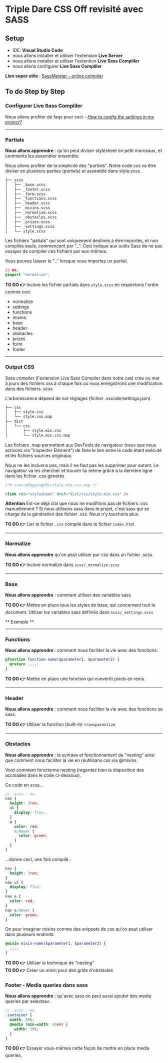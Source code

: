 # Triple Dare CSS Off revisité avec SASS

## Setup

- IDE: **Visual Studio Code**
- nous allons installer et utiliser l'extension **Live Server**
- nous allons installer et utiliser l'extention **Live Sass Compliler**
- nous allons configurer **Live Sass Compliler**

**Lien super utile** : [SassMeister - online compiler](https://www.sassmeister.com/)

## To do Step by Step

### Configurer **Live Sass Compliler**

Nous allons profiter de faqs pour ceci - [_How to config the settings in my project?_](https://ritwickdey.github.io/vscode-live-sass-compiler/docs/faqs.html)

---

### Partials

**Nous allons apprendre** : qu'on peut diviser stylesheet en petit morceaux, et comments les assembler ensemble.

Nous allons profiter de la simplicité des "partials". Notre code css va être diviser en plusieurs parties (partials) et assemblé dans style.scss.

```bash
├── scss
│   ├── _base.scss
│   ├── _footer.scss
│   ├── _form.scss
│   ├── _functions.scss
│   ├── _header.scss
│   ├── _mixins.scss
│   ├── _normalize.scss
│   ├── _obstacles.scss
│   ├── _prizes.scss
│   ├── _settings.scss
│   └── style.scss
```

Les fichiers "patials" qui sont uniquement destinés à être importés, et non compilés seuls, commencent par "\_". Ceci indique aux outils Sass de ne pas essayer de compiler ces fichiers par eux-mêmes.

Vous pouvez laisser le "\_" lorsque vous importez un partiel.

```css
// ex.
@import "normalize";
```

**TO DO 👉** Inclure les fichier partials dans `style.scss` en respectons l'ordre comme ceci

- normalize
- settings
- functions
- mixins
- base
- header
- obstacles
- prizes
- form
- footer

---

### Output CSS

Sass compiler (l'extension Live Sass Compiler dans notre cas) crée ou met à jours des fichiers css à chaque fois où nous enregistrons une modification dans des fichiers .scss

L'arborescence dépend de not réglages (fichier .vscode/settings.json).

```bash
├── css
│   ├── style.css
│   └── style.css.map
├── dist
│   └── css
│       ├── style.min.css
│       └── style.min.css.map
```

Les fichiers .map permettent aux DevTools de navigateur (ceux que nous activons via "Inspecter Elément") de faire le lien entre le code étant exécuté et les fichiers sources originaux.

Nous ne les incluons pas, mais il ne faut pas les supprimer pour autant. Le navigateur va les chercher et trouver lui même grâce à la dernière ligne dans les fichier .css générés

```css
/*# sourceMappingURL=style.min.css.map */
```

```html
<link rel="stylesheet" href="dist/css/style.min.css" />
```

**Attention** Est-ce déjà clai que nous ne modifions pas de fichiers .css manuellement ? Si nous utilisons sass dans le projet, c'est sass qui se charge de la génération des fichier .css. Nous n'y touchons plus.

**TO DO 👉** Lier le fichier `.css` compilé dans le fichier `index.html`

---

### Normalize

**Nous allons apprendre** qu'on peut utiliser pur css dans un fichier .scss.

**TO DO 👉** Inclure normalize dans `scss/_normalize.scss`

---

### Base

**Nous allons apprendre** : comment utiliser des variables sass.

**TO DO 👉** Mettre en place tous les styles de base, qui concernent tout le document. Utiliser les variables sass définiés dans `scss/_settings.scss`

** Exemple **

---

### Functions

**Nous allons apprendre** : comment nous faciliter la vie avec des fonctions.

```scss
@function function-name($parameter1, $parameter2) {
  @return ....;
}
```

**TO DO 👉** Mettre en place une fonction qui convertit pixels en rems.

---

### Header

**Nous allons apprendre** : comment nous faciliter la vie avec des fonctions se sass.

**TO DO 👉** Utiliser la fonction (built-in) `transparentize`

---

### Obstacles

**Nous allons apprendre** : la syntaxe et fonctionnement de "nesting" ainsi que comment nous faciliter la vie en réutilisans css via @mixins.

Voici comment fonctionne nesting (regardez bien la disposition des accolades dans le code ci-dessous).

Ce code en scss...

```scss
// .scss - ex.
nav {
  height: 3rem;
  ul {
    display: flex;
  }
  a {
    color: red;
    &:hover {
      color: green;
    }
  }
}
```

...donne ceci, une fois compilé :

```css
nav {
  height: 3rem;
}
nav ul {
  display: flex;
}
nav a {
  color: red;
}
nav a:hover {
  color: green;
}
```

On peur imaginer mixins comme des snippets de css qu'on peut utiliser dans plusieurs endroits.

```sass
@mixin mixin-name($parameter1, $parameter2) {
  ....
}
```

**TO DO 👉** Utiliser la technique de "nesting"  
**TO DO 👉** Créer un _mixin_ pour des grids d'obstacles

### Footer - Media queries dans sass

**Nous allons apprendre** : qu'avec sass on peut aussi ajouter des media queries par selecteur.

```scss
// .scss - ex.
.container {
  width: 80%;
  @media (min-width: 40em) {
    width: 50%;
  }
}
```

**TO DO 👉** Essayer vous-mêmes cette façon de mettre en place media queries.
